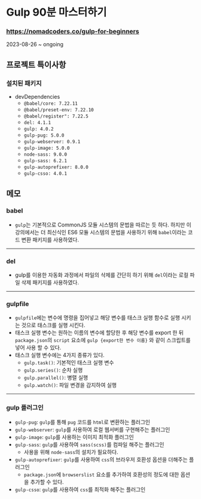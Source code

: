 # Gulp 90분 마스터하기
### https://nomadcoders.co/gulp-for-beginners

2023-08-26 ~ ongoing

## 프로젝트 특이사항
### 설치된 패키지
* devDependencies
    + `@babel/core: 7.22.11`
    + `@babel/preset-env: 7.22.10`
    + `@babel/register": 7.22.5`
    + `del: 4.1.1`
    + `gulp: 4.0.2`
    + `gulp-pug: 5.0.0`
    + `gulp-webserver: 0.9.1`
    + `gulp-image: 5.0.0`
    + `node-sass: 9.0.0`
    + `gulp-sass: 6.2.1`
    + `gulp-autoprefixer: 8.0.0`
    + `gulp-csso: 4.0.1`

## 메모
### babel
* `gulp`는 기본적으로 CommonJS 모듈 시스템의 문법을 따르는 듯 하다. 하지만 이 강의에서는 더 최신식인 ES6 모듈 시스템의 문법을 사용하기 위해 `babel`이라는 코드 변환 패키지를 사용하였다.
---
### del
* gulp를 이용한 자동화 과정에서 파일의 삭제를 간단히 하기 위해 `del`이라는 로컬 파일 삭제 패키지를 사용하였다.
---
### gulpfile
* `gulpfile`에는 변수에 명령을 집어넣고 해당 변수를 태스크 실행 함수로 실행 시키는 것으로 태스크를 실행 시킨다.
* 태스크 실행 변수는 원하는 이름의 변수에 할당한 후 해당 변수를 export 한 뒤 `package.json`의 `script` 요소에 `gulp {export한 변수 이름}` 와 같이 스크립트를 넣어 사용 할 수 있다.
* 태스크 실행 변수에는 4가지 종류가 있다.
    + `gulp.task()`: 기본적인 태스크 실행 변수
    + `gulp.series()`: 순차 실행
    + `gulp.parallel()`: 병렬 실행
    + `gulp.watch()`: 파일 변경을 감지하여 실행
---
### gulp 플러그인
* `gulp-pug`: `gulp`를 통해 `pug` 코드를 `html`로 변환하는 플러그인
* `gulp-webserver`: `gulp`를 사용하여 로컬 웹서버를 구현해주는 플러그인
* `gulp-image`: `gulp`를 사용하는 이미지 최적화 플러그인
* `gulp-sass`: `gulp`를 사용하여 `sass(scss)`를 컴파일 해주는 플러그인
    + 사용을 위해 `node-sass`의 설치가 필요하다.
* `gulp-autoprefixer`: `gulp`를 사용하여 `css`의 브라우저 호환성 옵션을 더해주는 플러그인
    + `package.json`에 `browserslist` 요소를 추가하여 호환성의 정도에 대한 옵션을 추가할 수 있다.
* `gulp-csso`: `gulp`를 사용하여 `css`를 최적화 해주는 플러그인